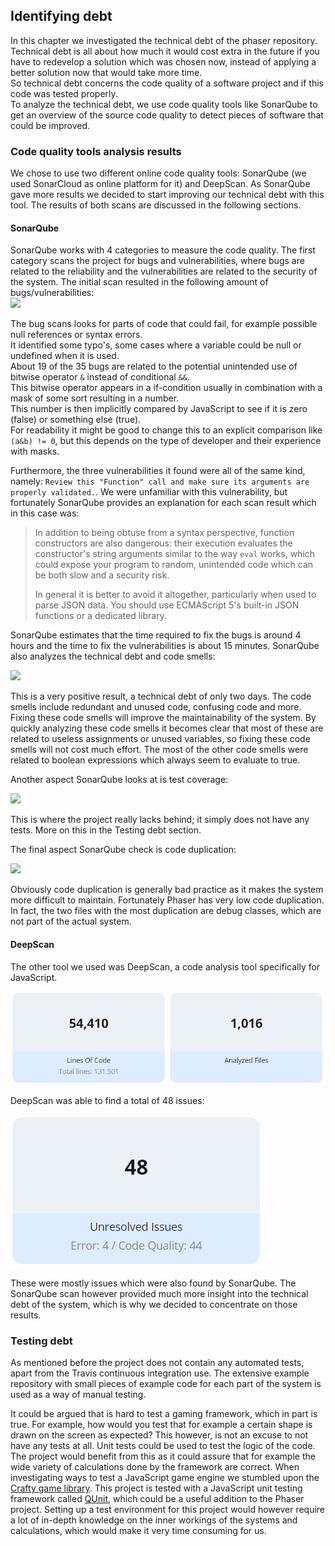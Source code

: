 ## Identifying debt

In this chapter we investigated the technical debt of the phaser repository.  
Technical debt is all about how much it would cost extra in the future if you have to redevelop a solution which was chosen now, instead of applying a better solution now that would take more time.  
So technical debt concerns the code quality of a software project and if this code was tested properly.  
To analyze the technical debt, we use code quality tools like SonarQube to get an overview of the source code quality to detect pieces of software that could be improved.

### Code quality tools analysis results

We chose to use two different online code quality tools: SonarQube \(we used SonarCloud as online platform for it\) and DeepScan. As SonarQube gave more results we decided to start improving our technical debt with this tool. The results of both scans are discussed in the following sections.

#### SonarQube

SonarQube works with 4 categories to measure the code quality. The first category scans the project for bugs and vulnerabilities, where bugs are related to the reliability and the vulnerabilities are related to the security of the system. The initial scan resulted in the following amount of bugs/vulnerabilities:  
![](/chapter-3/images/sonarqube/bugs.PNG)

The bug scans looks for parts of code that could fail, for example possible null references or syntax errors.  
It identified some typo's, some cases where a variable could be null or undefined when it is used.  
About 19 of the 35 bugs are related to the potential unintended use of bitwise operator `&` instead of conditional `&&`.  
This bitwise operator appears in a if-condition usually in combination with a mask of some sort resulting in a number.  
This number is then implicitly compared by JavaScript to see if it is zero \(false\) or something else \(true\).  
For readability it might be good to change this to an explicit comparison like `(a&b) != 0`, but this depends on the type of developer and their experience with masks.

Furthermore, the three vulnerabilities it found were all of the same kind, namely: `Review this "Function" call and make sure its arguments are properly validated.`. We were unfamiliar with this vulnerability, but fortunately SonarQube provides an explanation for each scan result which in this case was:

> In addition to being obtuse from a syntax perspective, function constructors are also dangerous: their execution evaluates the constructor's string arguments similar to the way `eval` works, which could expose your program to random, unintended code which can be both slow and a security risk.
>
> In general it is better to avoid it altogether, particularly when used to parse JSON data. You should use ECMAScript 5's built-in JSON functions or a dedicated library.

SonarQube estimates that the time required to fix the bugs is around 4 hours and the time to fix the vulnerabilities is about 15 minutes. SonarQube also analyzes the technical debt and code smells:

![](/chapter-3/images/sonarqube/codesmells.PNG)

This is a very positive result, a technical debt of only two days. The code smells include redundant and unused code, confusing code and more. Fixing these code smells will improve the maintainability of the system. By quickly analyzing these code smells it becomes clear that most of these are related to useless assignments or unused variables, so fixing these code smells will not cost much effort. The most of the other code smells were related to boolean expressions which always seem to evaluate to true.

Another aspect SonarQube looks at is test coverage:

![](/chapter-3/images/sonarqube/coverage.PNG)

This is where the project really lacks behind; it simply does not have any tests. More on this in the Testing debt section.

The final aspect SonarQube check is code duplication:

![](/chapter-3/images/sonarqube/duplication.PNG)

Obviously code duplication is generally bad practice as it makes the system more difficult to maintain. Fortunately Phaser has very low code duplication. In fact, the two files with the most duplication are debug classes, which are not part of the actual system.

#### DeepScan

The other tool we used was DeepScan, a code analysis tool specifically for JavaScript.

![DeepScan analysis](./images/deepscan/analysis.png)

DeepScan was able to find a total of 48 issues:

![DeepScan issues](./images/deepscan/issues.png)

These were mostly issues which were also found by SonarQube. The SonarQube scan however provided much more insight into the technical debt of the system, which is why we decided to concentrate on those results.

### Testing debt

As mentioned before the project does not contain any automated tests, apart from the Travis continuous integration use. The extensive example repository with small pieces of example code for each part of the system is used as a way of manual testing.

It could be argued that is hard to test a gaming framework, which in part is true. For example, how would you test that for example a certain shape is drawn on the screen as expected? This however, is not an excuse to not have any tests at all. Unit tests could be used to test the logic of the code. The project would benefit from this as it could assure that for example the wide variety of calculations done by the framework are correct. When investigating ways to test a JavaScript game engine we stumbled upon the [Crafty game library](https://github.com/craftyjs/Crafty). This project is tested with a JavaScript unit testing framework called [QUnit](https://qunitjs.com/), which could be a useful addition to the Phaser project. Setting up a test environment for this project would however require a lot of in-depth knowledge on the inner workings of the systems and calculations, which would make it very time consuming for us.

